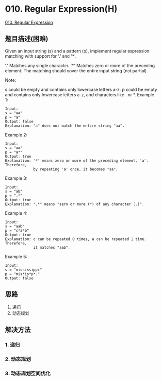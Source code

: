 # 010. Regular Expression(H)
[010. Regular Expression](https://leetcode-cn.com/problems/regular-expression-matching/)

## 题目描述(困难)
Given an input string (s) and a pattern (p), implement regular expression matching with support for '.' and '*'.

'.' Matches any single character.
'*' Matches zero or more of the preceding element.
The matching should cover the entire input string (not partial).

Note:

s could be empty and contains only lowercase letters a-z.
p could be empty and contains only lowercase letters a-z, and characters like . or *.
Example 1:
```
Input:
s = "aa"
p = "a"
Output: false
Explanation: "a" does not match the entire string "aa".
```
Example 2:
```
Input:
s = "aa"
p = "a*"
Output: true
Explanation: '*' means zero or more of the preceding element, 'a'. Therefore, 
             by repeating 'a' once, it becomes "aa".
```
Example 3:
```
Input:
s = "ab"
p = ".*"
Output: true
Explanation: ".*" means "zero or more (*) of any character (.)".
```
Example 4:
```
Input:
s = "aab"
p = "c*a*b"
Output: true
Explanation: c can be repeated 0 times, a can be repeated 1 time. Therefore, 
             it matches "aab".
```
Example 5:
```
Input:
s = "mississippi"
p = "mis*is*p*."
Output: false
```

## 思路
1. 递归
2. 动态规划

## 解决方法

### 1. 递归

### 2. 动态规划

### 3. 动态规划空间优化

